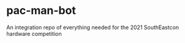 # pac-man-bot
An integration repo of everything needed for the 2021 SouthEastcon hardware competition

